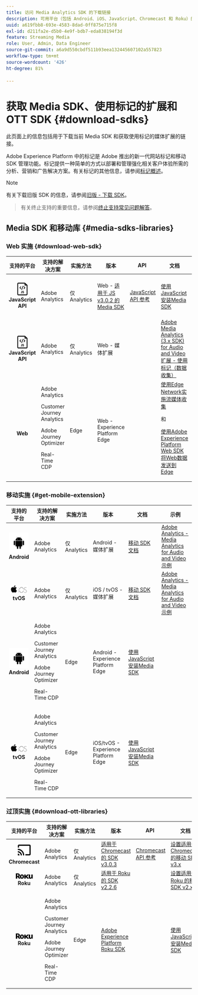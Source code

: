 ```yaml
---
title: 访问 Media Analytics SDK 的下载链接
description: 可用平台（包括 Android、iOS、JavaScript、Chromecast 和 Roku）的 SDK 下载链接。
uuid: a619fbb8-693e-4583-8dad-0ff875e715f8
exl-id: d211fa2e-d5b0-4e9f-bdb7-eda838194f3d
feature: Streaming Media
role: User, Admin, Data Engineer
source-git-commit: a6a9d550cbdf511b93eea132445607102a557823
workflow-type: tm+mt
source-wordcount: '426'
ht-degree: 81%

---
```


# 获取 Media SDK、使用标记的扩展和 OTT SDK {#download-sdks}

此页面上的信息包括用于下载当前 Media SDK 和获取使用标记的媒体扩展的链接。

Adobe Experience Platform 中的标记是 Adobe 推出的新一代网站标记和移动 SDK 管理功能。标记提供一种简单的方式以部署和管理强化相关客户体验所需的分析、营销和广告解决方案。有关标记的其他信息，请参阅[标记概述](https://experienceleague.adobe.com/docs/platform-learn/data-collection/overview.html?lang=zh-Hans)。


>[!NOTE]
>
>有关下载旧版 SDK 的信息，请参阅[旧版 - 下载 SDK](/help/legacy/legacy-download-sdks.md)。<br>
>>有关终止支持的重要信息，请参阅[终止支持常见问题解答](/help/additional-resources/end-of-support-faqs.md)。

## Media SDK 和移动库 {#media-sdks-libraries}

### Web 实施 {#download-web-sdk}

| 支持的平台 | 支持的解决方案 | 实施方法 | 版本 |  API   |  文档  | 示例 |
|:---:|---|---|---|---| ---| ---|
| ![JavaScript图标&#x200B;](assets/javascript-icon.png)</br>**JavaScript API** | Adobe Analytics | 仅 Analytics | Web - [适用于 JS v3.0.2 的 Media SDK](https://github.com/Adobe-Marketing-Cloud/media-sdks/releases/tag/js-v3.0.2) | [JavaScript API 参考](https://adobe-marketing-cloud.github.io/media-sdks/reference/javascript_3x/index.html) | [使用JavaScript安装Media SDK](/help/implementation/media-sdk/setup/web-implementation.md) | [适用于 JS 的 Media SDK v3.0.2 示例](https://github.com/Adobe-Marketing-Cloud/media-sdks/tree/master/sdks/js/3.x) |
| ![JavaScript图标&#x200B;](assets/javascript-icon.png)</br>**JavaScript API** | Adobe Analytics | 仅 Analytics | Web - 媒体扩展 |  | [Adobe Media Analytics (3.x SDK) for Audio and Video 扩展 - 使用标记（数据收集）](https://experienceleague.adobe.com/docs/experience-platform/tags/extensions/adobe/media-analytics-3x/overview.html?lang=zh-Hans) | [Adobe Media Analytics (3.x SDK) for Audio and Video 扩展示例](https://github.com/Adobe-Marketing-Cloud/media-sdks/tree/master/samples/launch/js/3.x) |
| </br>**Web** | Adobe Analytics<p>Customer Journey Analytics</p><p>Adobe Journey Optimizer</p><p>Real-Time CDP</p> | Edge | Web - Experience Platform Edge |  | [使用Edge Network实施流媒体收集](/help/implementation/edge/implementation-edge.md) <p>和</p><p>[使用Adobe Experience Platform Web SDK将Web数据发送到Edge](/help/implementation/edge/edge-web-sdk.md)</p> | |

### 移动实施 {#get-mobile-extension}

| 支持的平台 | 支持的解决方案 | 实施方法 | 版本 | 文档 | 示例 |
|:---:|---|---|---|---|---|
| ![Android图标&#x200B;](assets/android-icon.png)</br>**Android** | Adobe Analytics | 仅 Analytics | Android - 媒体扩展 | [移动 SDK 文档](https://developer.adobe.com/client-sdks/documentation/adobe-media-analytics/) | [Adobe Analytics - Media Analytics for Audio and Video 示例](https://github.com/Adobe-Marketing-Cloud/media-sdks/tree/master/samples/launch/mobile/android) |
| ![Apple iOS 图标&#x200B;](assets/ios-icon.png)<br>**tvOS** | Adobe Analytics | 仅 Analytics | iOS / tvOS - 媒体扩展 | [移动 SDK 文档](https://developer.adobe.com/client-sdks/documentation/adobe-media-analytics/) | [Adobe Analytics - Media Analytics for Audio and Video 示例](https://github.com/adobe/aepsdk-media-ios/tree/main/TestApp) |
| ![Android图标&#x200B;](assets/android-icon.png)</br>**Android** | <p>Adobe Analytics</p><p>Customer Journey Analytics</p><p>Adobe Journey Optimizer</p><p>Real-Time CDP</p> | Edge | Android - Experience Platform Edge | [使用JavaScript安装Media SDK](/help/implementation/edge/implementation-edge.md) | |
| ![Apple iOS 图标&#x200B;](assets/ios-icon.png)<br>**tvOS** | <p>Adobe Analytics</p><p>Customer Journey Analytics</p><p>Adobe Journey Optimizer</p><p>Real-Time CDP</p> | Edge | iOS/tvOS - Experience Platform Edge | [使用JavaScript安装Media SDK](/help/implementation/edge/implementation-edge.md) |  |

### 过顶实施 {#download-ott-libraries}

| 支持的平台 | 支持的解决方案 | 实施方法 | 版本 |  API   |  文档  |
|:---:|---|---|---|---|---|
| ![Chromecast图标&#x200B;](assets/chromecast-icon.png)</br>**Chromecast** | Adobe Analytics | 仅 Analytics | [适用于 Chromecast 的 SDK v3.0.3](https://github.com/Adobe-Marketing-Cloud/media-sdks/releases/tag/chromecast-v3.0.3) | [Chromecast API 参考](https://adobe-marketing-cloud.github.io/media-sdks/reference/chromecast/) | [设置适用于 Chromecast 的移动 SDK v3.x](/help/implementation/media-sdk/setup/set-up-chromecast.md) |
| ![Roku图标&#x200B;](assets/roku-icon.png)</br>**Roku** | Adobe Analytics | 仅 Analytics | [适用于 Roku 的 SDK v2.2.6](https://github.com/Adobe-Marketing-Cloud/media-sdks/releases/tag/roku-v2.2.6) |  | [设置适用于 Roku 的移动 SDK v2.x](/help/implementation/media-sdk/setup/set-up-roku.md) |
| ![Roku图标&#x200B;](assets/roku-icon.png)</br>**Roku** | <p>Adobe Analytics</p><p>Customer Journey Analytics</p><p>Adobe Journey Optimizer</p><p>Real-Time CDP</p> | Edge | [Adobe Experience Platform Roku SDK](https://github.com/adobe/aepsdk-roku/tree/main) |  | [使用JavaScript安装Media SDK](/help/implementation/edge/implementation-edge.md) |
